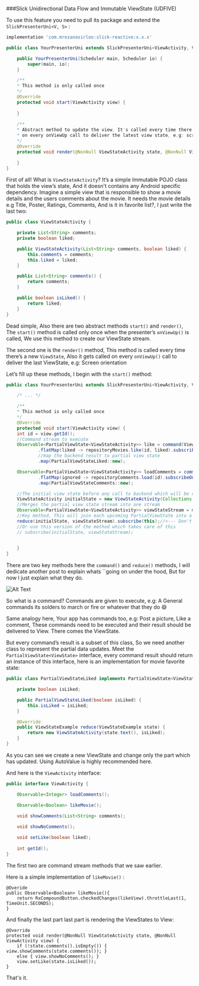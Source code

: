 ###Slick Unidirectional Data Flow and Immutable ViewState (UDFIVE)

To use this feature you need to pull its package and extend the `SlickPresenterUni<V, S>` :
```groovy
implementation 'com.mrezanasirloo:slick-reactive:x.x.x'
```

```java
public class YourPresenterUni extends SlickPresenterUni<ViewActivity, ViewStateActivity> {

    public YourPresenterUni(Scheduler main, Scheduler io) {
        super(main, io);
    }

    /**
    * This method is only called once
    */
    @Override
    protected void start(ViewActivity view) {
        
    }
	
    /**
    * Abstract method to update the view, It's called every time there's a new viewState and
    * on every onViewUp call to deliver the latest view state, e.g: screen orientation
    */
    @Override
    protected void render(@NonNull ViewStateActivity state, @NonNull ViewActivity view) {
        
    }
}
```
First of all! What is `ViewStateActivity`? It’s a simple Immutable POJO class that holds the view’s state, 
And it doesn't contains any Android specific dependency. Imagine a simple view that is responsible to show a movie 
details and the users comments about the movie. It needs the movie details e.g Title, Poster, Ratings, Comments, 
And is it in favorite list?, I just write the last two:

```java
public class ViewStateActivity {

    private List<String> comments;
    private boolean liked;

    public ViewStateActivity(List<String> comments, boolean liked) {
        this.comments = comments;
        this.liked = liked;
    }

    public List<String> comments() {
        return comments;
    }

    public boolean isLiked() {
        return liked;
    }
}
```
Dead simple, Also there are two abstract methods `start()` and `render()`, The `start()` method is called only once when the
presenter’s `onViewUp()` is called, We use this method to create our ViewState stream.


The second one is the `render()` method, This method is called every time there’s a new `ViewState`, Also it gets called on 
every `onViewUp()` call to deliver the last ViewState, e.g: Screen orientation


Let’s fill up these methods, I begin with the `start()` method: 

```java
public class YourPresenterUni extends SlickPresenterUni<ViewActivity, ViewStateActivity> {

    /* ... */

    /**
    * This method is only called once
    */
    @Override
    protected void start(ViewActivity view) {
    int id = view.getId();
    //Command stream to execute
    Observable<PartialViewState<ViewStateActivity>> like = command(ViewActivity::likeMovie)
            .flatMap(liked -> repositoryMovies.like(id, liked).subscribeOn(io))//call to backend
            //map the backend result to partial view state
            .map(PartialViewStateLiked::new);

    Observable<PartialViewState<ViewStateActivity>> loadComments = command(ViewActivity::loadComments)
            .flatMap(ignored -> repositoryComments.load(id).subscribeOn(io))
            .map(PartialViewStateComments::new);

    //The initial view state before any call to backend which will be rendered as soon as possible
    ViewStateActivity initialState = new ViewStateActivity(Collections.emptyList(), false);
    //Merges the partial view state stream into one stream
    Observable<PartialViewState<ViewStateActivity>>	viewStateStream = merge(like, loadComments);
    //Key method, This will join each upcoming PartialViewState into a new ViewStateActivity
    reduce(initialState, viewStateStream).subscribe(this);//<--- Don't forget to call subscribe(this) !!!
    //Or use this version of the method which takes care of this
    // subscribe(initialState, viewStateStream);

	
    }
}
```
There are two key methods here the `command()` and `reduce()` methods, I will dedicate another post to explain whats 
``going on under the hood, But for now I just explain what they do. 

![Alt Text](https://cdn-images-1.medium.com/max/880/1*D4Zxe8gKFTtoF4LcZ8CoNw.gif, "How Commands and Reduce works")

So what is a command? Commands are given to execute, e.g: A General commands its solders to march or fire or whatever
that they do 😄

Same analogy here, Your app has commands too, e.g: Post a picture, Like a comment, These commands need to be executed 
and their result should be delivered to View. There comes the ViewState.

But every command’s result is a subset of this class, So we need another class to represent the partial data updates. 
Meet the `PartialViewState<ViewState>` interface, every command result should return an instance of this interface,
here is an implementation for movie favorite state:

```java
public class PartialViewStateLiked implements PartialViewState<ViewStateActivity> {

    private boolean isLiked;

    public PartialViewStateLiked(boolean isLiked) {
        this.isLiked = isLiked;
    }

    @Override
    public ViewStateExample reduce(ViewStateExample state) {
        return new ViewStateActivity(state.text(), isLiked);
    }
}
```

As you can see we create a new ViewState and change only the part which has updated. 
Using AutoValue is highly recommended here.

And here is the `ViewActivity` interface:

```java
public interface ViewActivity {

    Observable<Integer> loadComments();

    Observable<Boolean> likeMovie();

    void showComments(List<String> comments);
    
    void showNoComments();

    void setLike(boolean liked);
    
    int getId();
}
```

The first two are command stream methods that we saw earlier.

Here is a simple implementation of `likeMovie()` :

```
@Overide
public Observable<Boolean> likeMovie(){
    return RxCompoundButton.checkedChanges(likeView).throttleLast(1, TimeUnit.SECONDS);
}
```

And finally the last part last part is rendering the ViewStates to View:

```
@Override
protected void render(@NonNull ViewStateActivity state, @NonNull ViewActivity view) {
    if (!state.comments().isEmpty()) { view.showComments(state.comments()); }
    else { view.showNoComments(); }
    view.setLike(state.isLiked());
}
```

That's it.


